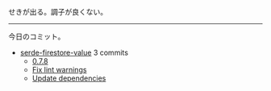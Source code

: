 せきが出る。調子が良くない。

---

今日のコミット。

- [serde-firestore-value](https://github.com/bouzuya/serde-firestore-value) 3 commits
  - [0.7.8](https://github.com/bouzuya/serde-firestore-value/commit/bed2ee92140d6fe0f674bc5048e775411a6535c7)
  - [Fix lint warnings](https://github.com/bouzuya/serde-firestore-value/commit/6a19dc3042752cdde5a75ad77c6d0b3c54bed8f1)
  - [Update dependencies](https://github.com/bouzuya/serde-firestore-value/commit/27029716b3f5c182b2bb83dc7f7e9cfc583e7041)
